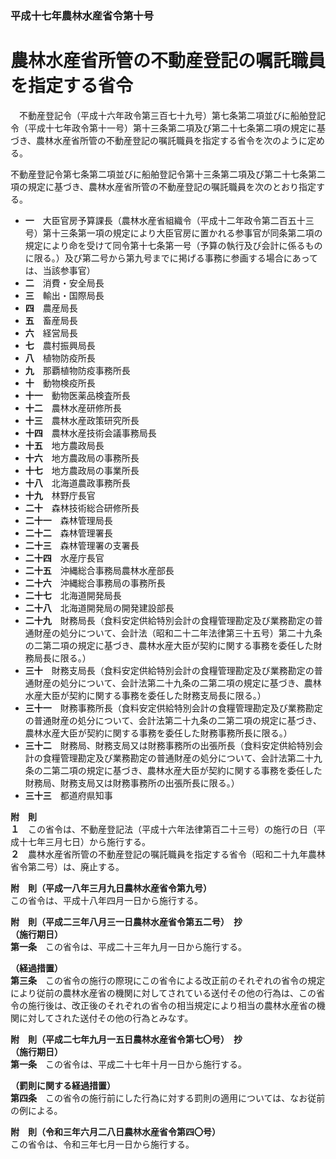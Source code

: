 ### 平成十七年農林水産省令第十号  
# 農林水産省所管の不動産登記の嘱託職員を指定する省令  
　不動産登記令（平成十六年政令第三百七十九号）第七条第二項並びに船舶登記令（平成十七年政令第十一号）第十三条第二項及び第二十七条第二項の規定に基づき、農林水産省所管の不動産登記の嘱託職員を指定する省令を次のように定める。  
  
不動産登記令第七条第二項並びに船舶登記令第十三条第二項及び第二十七条第二項の規定に基づき、農林水産省所管の不動産登記の嘱託職員を次のとおり指定する。  
* **一**　大臣官房予算課長（農林水産省組織令（平成十二年政令第二百五十三号）第十三条第一項の規定により大臣官房に置かれる参事官が同条第二項の規定により命を受けて同令第十七条第一号（予算の執行及び会計に係るものに限る。）及び第二号から第九号までに掲げる事務に参画する場合にあっては、当該参事官）  
* **二**　消費・安全局長  
* **三**　輸出・国際局長  
* **四**　農産局長  
* **五**　畜産局長  
* **六**　経営局長  
* **七**　農村振興局長  
* **八**　植物防疫所長  
* **九**　那覇植物防疫事務所長  
* **十**　動物検疫所長  
* **十一**　動物医薬品検査所長  
* **十二**　農林水産研修所長  
* **十三**　農林水産政策研究所長  
* **十四**　農林水産技術会議事務局長  
* **十五**　地方農政局長  
* **十六**　地方農政局の事務所長  
* **十七**　地方農政局の事業所長  
* **十八**　北海道農政事務所長  
* **十九**　林野庁長官  
* **二十**　森林技術総合研修所長  
* **二十一**　森林管理局長  
* **二十二**　森林管理署長  
* **二十三**　森林管理署の支署長  
* **二十四**　水産庁長官  
* **二十五**　沖縄総合事務局農林水産部長  
* **二十六**　沖縄総合事務局の事務所長  
* **二十七**　北海道開発局長  
* **二十八**　北海道開発局の開発建設部長  
* **二十九**　財務局長（食料安定供給特別会計の食糧管理勘定及び業務勘定の普通財産の処分について、会計法（昭和二十二年法律第三十五号）第二十九条の二第二項の規定に基づき、農林水産大臣が契約に関する事務を委任した財務局長に限る。）  
* **三十**　財務支局長（食料安定供給特別会計の食糧管理勘定及び業務勘定の普通財産の処分について、会計法第二十九条の二第二項の規定に基づき、農林水産大臣が契約に関する事務を委任した財務支局長に限る。）  
* **三十一**　財務事務所長（食料安定供給特別会計の食糧管理勘定及び業務勘定の普通財産の処分について、会計法第二十九条の二第二項の規定に基づき、農林水産大臣が契約に関する事務を委任した財務事務所長に限る。）  
* **三十二**　財務局、財務支局又は財務事務所の出張所長（食料安定供給特別会計の食糧管理勘定及び業務勘定の普通財産の処分について、会計法第二十九条の二第二項の規定に基づき、農林水産大臣が契約に関する事務を委任した財務局、財務支局又は財務事務所の出張所長に限る。）  
* **三十三**　都道府県知事  
  
**附　則**  
**１**　この省令は、不動産登記法（平成十六年法律第百二十三号）の施行の日（平成十七年三月七日）から施行する。  
**２**　農林水産省所管の不動産登記の嘱託職員を指定する省令（昭和二十九年農林省令第二号）は、廃止する。  
  
**附　則（平成一八年三月九日農林水産省令第九号）**  
この省令は、平成十八年四月一日から施行する。  
  
**附　則（平成二三年八月三一日農林水産省令第五二号）　抄**  
**（施行期日）**  
**第一条**　この省令は、平成二十三年九月一日から施行する。  
  
**（経過措置）**  
**第三条**　この省令の施行の際現にこの省令による改正前のそれぞれの省令の規定により従前の農林水産省の機関に対してされている送付その他の行為は、この省令の施行後は、改正後のそれぞれの省令の相当規定により相当の農林水産省の機関に対してされた送付その他の行為とみなす。  
  
**附　則（平成二七年九月一五日農林水産省令第七〇号）　抄**  
**（施行期日）**  
**第一条**　この省令は、平成二十七年十月一日から施行する。  
  
**（罰則に関する経過措置）**  
**第四条**　この省令の施行前にした行為に対する罰則の適用については、なお従前の例による。  
  
**附　則（令和三年六月二八日農林水産省令第四〇号）**  
この省令は、令和三年七月一日から施行する。  
  
